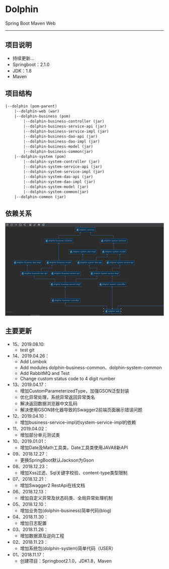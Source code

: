 # Dolphin
Spring Boot Maven Web

---
## 项目说明
* 持续更新...
* Springboot：2.1.0
* JDK：1.8
* Maven


## 项目结构
	|--dolphin (pom-parent)
	    |--dolphin-web (war)
		|--dolphin-business (pom)
			|--dolphin-business-controller (jar)
			|--dolphin-business-service-api (jar)
			|--dolphin-business-service-impl (jar)
			|--dolphin-business-dao-api (jar)
			|--dolphin-business-dao-impl (jar)  
			|--dolphin-business-model (jar)
			|--dolphin-business-common(jar)
		|--dolphin-system (pom)
			|--dolphin-system-controller (jar)
			|--dolphin-system-service-api (jar)
			|--dolphin-system-service-impl (jar)
			|--dolphin-system-dao-api (jar)
			|--dolphin-system-dao-impl (jar)  
			|--dolphin-system-model (jar)
			|--dolphin-system-common(jar)
		|--dolphin-common (jar)
        
## 依赖关系
![项目依赖关系图](https://github.com/dolphin422/github_repository/blob/master/img-folder/dolphin/%E9%A1%B9%E7%9B%AE%E5%8C%85%E4%BE%9D%E8%B5%96%E5%85%B3%E7%B3%BB.png)
## 主要更新
* 15、2019.08.10:
	* test git
* 14、2019.04.26：
	* Add Lombok 
	* Add modules dolphin-business-common、dolphin-system-common
	* Add RabbitMQ and Test
	* Change custom status code to 4 digit number
* 13、2019.04.17：
	* 增加CustomParameterizedType，加强GSON泛型封装
	* 优化异常处理，系统异常返回异常类名
	* 解决返回数据浏览器中文乱码
	* 解决使用GSON转化器导致的Swagger2前端页面展示错误问题
* 12、2019.04.10：
	* 增加business-service-impl对system-service-impl的依赖
* 11、2019.04.02：
	* 增加部分单元测试类
* 10、2019.01.01：
	* 增加Date及Math工具类，Date工具类使用JAVA8新API
* 09、2018.12.27：
	* 更换SpringBoot默认Jackson为Gson
* 08、2018.12.23：
	* 增加Xss过滤、Sql关键字校验、content-type类型限制
* 07、2018.12.21：
	* 增加Swagger2 RestApi在线文档
* 06、2018.12.13：
	* 增加自定义异常及状态码类、全局异常处理机制
* 05、2018.12.10：
	* 增加业务包(dolphin-business)简单代码(blog)
* 04、2018.11.30：
	* 增加日志配置
* 03、2018.11.26：
	* 增加数据源及逆向工程
* 02、2018.11.23：
	* 增加系统包(dolphin-system)简单代码（USER）
* 01、2018.11.17：
	* 创建项目：Springboot2.1.0，JDK1.8，Maven



